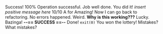 Success! 100% Operation successful. Job well done. You did it! _insert positive
message here_ 10/10 A for Amazing! Now I can go back to refactoring. No errors
happened. Weird. **Why is this working???** Lucky. Bazinga! **--== SUCCESS
==--** Done! `exit(0)` You won the lottery! Mistakes? What mistakes?

